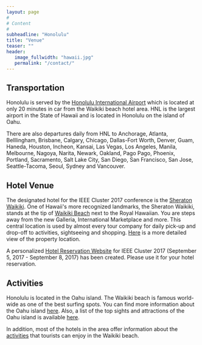 ```yaml
---
layout: page
#
# Content
#
subheadline: "Honolulu"
title: "Venue"
teaser: ""
header:
   image_fullwidth: "hawaii.jpg"
   permalink: "/contact/"
---
```



<h2>Transportation</h2>


Honolulu is served by the <a href="http://hawaii.gov/hnl">Honolulu International Airport</a>
which is located at only 20 minutes in car from the Waikiki beach hotel area.
HNL is the largest airport in the State of Hawaii and is located in Honolulu on
the island of Oahu.

There are also departures daily from HNL to Anchorage, Atlanta, Belllingham,
Brisbane, Calgary, Chicago, Dallas-Fort Worth, Denver, Guam, Haneda, Houston,
Incheon, Kansai, Las Vegas, Los Angeles, Manila, Melbourne, Nagoya, Narita,
Newark, Oakland, Pago Pago, Phoenix, Portland, Sacramento, Salt Lake City, San
Diego, San Francisco, San Jose, Seattle-Tacoma, Seoul, Sydney and Vancouver.

<h2>Hotel Venue</h2>

The designated hotel for the IEEE Cluster 2017 conference is the <a
href="http://www.sheraton-waikiki.com/">Sheraton Waikiki</a>. One of Hawaii's
more recognized landmarks, the Sheraton Waikiki, stands at the tip of <a
href="http://www.sheraton-waikiki.com/images/propertymap_big.jpg">Waikiki
Beach</a> next to the Royal Hawaiian. You are steps away from the new Galleria,
International Marketplace and more. This central location is used by almost
every tour company for daily pick-up and drop-off to activities, sightseeing
and shopping. <a
href="http://www.sheraton-waikiki.com/images/propertymap_detail.jpg">Here</a>
is a more detailed view of the property location.

A personalized <a href="https://www.starwoodmeeting.com/Book/UH28AA">Hotel
Reservation Website</a> for IEEE Cluster 2017 (September 5, 2017 - September 8,
2017) has been created. Please use it for your hotel reservation.

<h2>Activities</h2>

Honolulu is located in the Oahu island. The Waikiki beach is famous
world-wide as one of the best surfing spots. You can find more information
about the Oahu island <a href="http://www.gohawaii.com/oahu/">here</a>. Also,
a list of the top sights and attractions of the Oahu island is
available <a href="http://www.gohawaii.com/oahu/guidebook/top-sights/">here</a>.

In addition, most of the hotels in the area offer information about the
<a href="https://waikiki.regency.hyatt.com/en/hotel/activities.html">activities</a>
that tourists can enjoy in the Waikiki beach.



